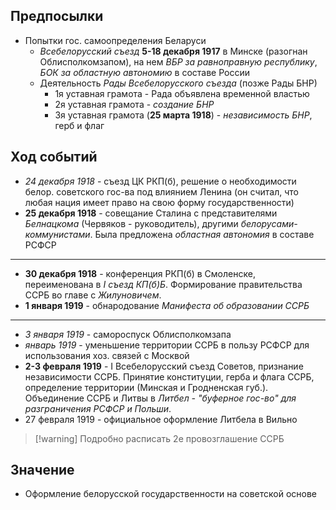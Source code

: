 ## Предпосылки
- Попытки гос. самоопределения Беларуси
	- *Всебелорусский съезд* **5-18 декабря 1917** в Минске (разогнан Облисполкомзапом), на нем *ВБР за равноправную республику*, *БОК за областную автономию* в составе России
	- Деятельность *Рады Всебелорусского съезда* (позже Рады БНР)
		- 1я уставная грамота - Рада объявлена временной властью
		- 2я уставная грамота - *создание БНР*
		- 3я уставная грамота (**25 марта 1918**) - *независимость БНР*, герб и флаг

## Ход событий
- *24 декабря 1918* - съезд ЦК РКП(б), решение о необходимости белор. советского гос-ва под влиянием Ленина (он считал, что любая нация имеет право на свою форму государственности)
- **25 декабря 1918** - совещание Сталина с представителями *Белнацкома* (Червяков - руководитель), другими *белорусами-коммунистами*. Была предложена *областная автономия* в составе РСФСР
---
- **30 декабря 1918** - конференция РКП(б) в Смоленске, переименована в *I съезд КП(б)Б*. Формирование правительства ССРБ во главе с *Жилуновичем*.
- **1 января 1919** - обнародование *Манифеста об образовании ССРБ*
---
- *3 января 1919* - самороспуск Облисполкомзапа
- *январь 1919* - уменьшение территории ССРБ в пользу РСФСР для использования хоз. связей с Москвой
- **2-3 февраля 1919** - I Всебелорусский съезд Советов, признание независимости ССРБ. Принятие конституции, герба и флага ССРБ, определение территории (Минская и Гродненская губ.). Объединение ССРБ и Литвы в *Литбел - "буферное гос-во" для разграничения РСФСР и Польши*.
- 27 февраля 1919 - официальное оформление Литбела в Вильно
> [!warning] Подробно расписать 2е провозглашение ССРБ

## Значение
- Оформление белорусской государственности на советской основе

